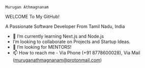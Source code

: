                                                                     Murugan Athmagnanam 
WELCOME To My GitHub! 

A Passionate Software Developer From Tamil Nadu, India  
- 🌱 I’m currently learning Next.js and Node.js
- I’m looking to collaborate on Projects and Startup Ideas.
- 🤔 I’m looking for MENTORS!
- 📫 How to reach me - Via Phone (+91 8778600028), Via Mail (muruganathmagnanam@protonmail.com)
